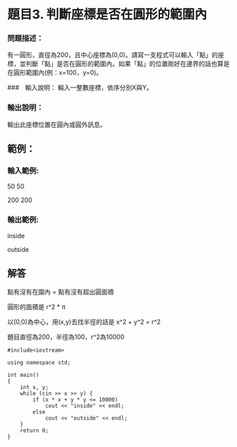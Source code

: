 # 題目3. 判斷座標是否在圓形的範圍內

### 問題描述：
有一圓形，直徑為200，且中心座標為(0,0)。請寫一支程式可以輸入「點」的座標，並判斷「點」是否在圓形的範圍內。如果「點」的位置剛好在邊界的話也算是在圓形範圍內(例：x=100，y=0)。



###　輸入說明：
輸入一整數座標，依序分別X與Y。

### 輸出說明：
輸出此座標位置在圓內或圓外訊息。

## 範例：

### 輸入範例:
50 50

200 200

### 輸出範例:
inside

outside

## 解答

點有沒有在園內 = 點有沒有超出圓面積

圓形的面積是 r^2 * π  

以(0,0)為中心，用(x,y)去找半徑的話是 x^2 + y^2 = r^2

題目直徑為200，半徑為100，r^2為10000

 
```
#include<iostream>  
 
using namespace std;

int main()
{
    int x, y;
    while (cin >> x >> y) {
        if (x * x + y * y <= 10000) 
            cout << "inside" << endl;
        else
            cout << "outside" << endl;
    }
    return 0;
}
```
